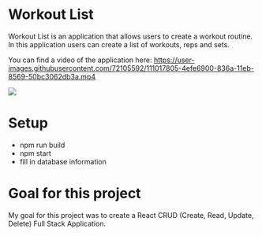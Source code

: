 # Workout List

Workout List is an application that allows users to create a workout routine.  In this application users can create a list of workouts, reps and sets.

You can find a video of the application here:
https://user-images.githubusercontent.com/72105592/111017805-4efe6900-836a-11eb-8569-50bc3062db3a.mp4

![](https://i.imgur.com/tpAomOf.gif)

# Setup

* npm run build
* npm start
* fill in database information

# Goal for this project

My goal for this project was to create a React CRUD (Create, Read, Update, Delete) Full Stack Application.
